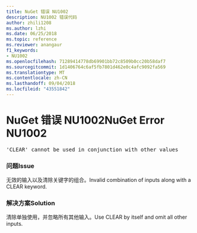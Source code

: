 ```yaml
---
title: NuGet 错误 NU1002
description: NU1002 错误代码
author: zhili1208
ms.author: lzhi
ms.date: 06/25/2018
ms.topic: reference
ms.reviewer: anangaur
f1_keywords:
- NU1002
ms.openlocfilehash: 71289414778db69901bb72c8509b0cc20b58daf7
ms.sourcegitcommit: 1d1406764c6af5fb7801d462e0c4afc9092fa569
ms.translationtype: MT
ms.contentlocale: zh-CN
ms.lasthandoff: 09/04/2018
ms.locfileid: "43551842"
---
```

# <a name="nuget-error-nu1002"></a><span data-ttu-id="180c2-103">NuGet 错误 NU1002</span><span class="sxs-lookup"><span data-stu-id="180c2-103">NuGet Error NU1002</span></span>

<pre>'CLEAR' cannot be used in conjunction with other values</pre>

### <a name="issue"></a><span data-ttu-id="180c2-104">问题</span><span class="sxs-lookup"><span data-stu-id="180c2-104">Issue</span></span>
<span data-ttu-id="180c2-105">无效的输入以及清除关键字的组合。</span><span class="sxs-lookup"><span data-stu-id="180c2-105">Invalid combination of inputs along with a CLEAR keyword.</span></span>

### <a name="solution"></a><span data-ttu-id="180c2-106">解决方案</span><span class="sxs-lookup"><span data-stu-id="180c2-106">Solution</span></span>
<span data-ttu-id="180c2-107">清除单独使用，并忽略所有其他输入。</span><span class="sxs-lookup"><span data-stu-id="180c2-107">Use CLEAR by itself and omit all other inputs.</span></span>